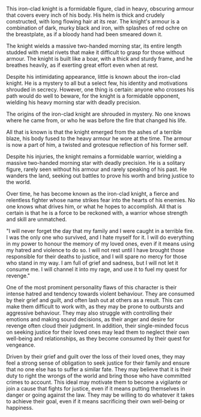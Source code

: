 This iron-clad knight is a formidable figure, clad in heavy, obscuring armour that covers every inch of his body. His helm is thick and crudely constructed, with long flowing hair at its rear. The knight's armour is a combination of dark, murky black and iron, with splashes of red ochre on the breastplate, as if a bloody hand had been smeared down it.

The knight wields a massive two-handed morning star, its entire length studded with metal rivets that make it difficult to grasp for those without armour. The knight is built like a boar, with a thick and sturdy frame, and he breathes heavily, as if exerting great effort even when at rest.

Despite his intimidating appearance, little is known about the iron-clad knight. He is a mystery to all but a select few, his identity and motivations shrouded in secrecy. However, one thing is certain: anyone who crosses his path would do well to beware, for the knight is a formidable opponent, wielding his heavy morning star with deadly precision.

The origins of the iron-clad knight are shrouded in mystery. No one knows where he came from, or who he was before the fire that changed his life.

All that is known is that the knight emerged from the ashes of a terrible blaze, his body fused to the heavy armour he wore at the time. The armour is now a part of him, a twisted and grotesque reflection of his former self.

Despite his injuries, the knight remains a formidable warrior, wielding a massive two-handed morning star with deadly precision. He is a solitary figure, rarely seen without his armour and rarely speaking of his past. He wanders the land, seeking out battles to prove his worth and bring justice to the world.

Over time, he has become known as the iron-clad knight, a fierce and relentless fighter whose name strikes fear into the hearts of his enemies. No one knows what drives him, or what he hopes to accomplish. All that is certain is that he is a force to be reckoned with, a warrior whose strength and skill are unmatched.


"I will never forget the day that my family and I were caught in a terrible fire. I was the only one who survived, and I hate myself for it. I will do everything in my power to honour the memory of my loved ones, even if it means using my hatred and violence to do so. I will not rest until I have brought those responsible for their deaths to justice, and I will spare no mercy for those who stand in my way. I am full of grief and sadness, but I will not let it consume me. I will channel it into my rage, and use it to fuel my quest for revenge."

One of the most prominent personality flaws of this character is their intense hatred and tendency towards violent behaviour. They are consumed by their grief and guilt, and often lash out at others as a result. This can make them difficult to work with, as they may be prone to outbursts and aggressive behaviour. They may also struggle with controlling their emotions and making sound decisions, as their anger and desire for revenge often cloud their judgment. In addition, their single-minded focus on seeking justice for their loved ones may lead them to neglect their own well-being and relationships, as they become consumed by their quest for vengeance.

Driven by their grief and guilt over the loss of their loved ones, they may feel a strong sense of obligation to seek justice for their family and ensure that no one else has to suffer a similar fate. They may believe that it is their duty to right the wrongs of the world and bring those who have committed crimes to account. This ideal may motivate them to become a vigilante or join a cause that fights for justice, even if it means putting themselves in danger or going against the law. They may be willing to do whatever it takes to achieve their goal, even if it means sacrificing their own well-being or happiness.